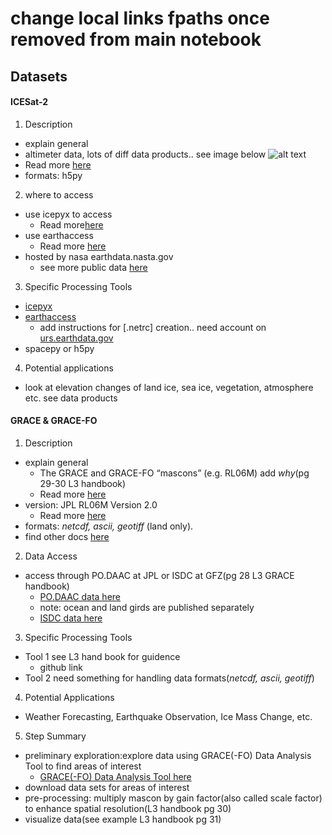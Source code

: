 # change local links fpaths once removed from main notebook
## Datasets

#### ICESat-2
1. Description
- explain general
- altimeter data, lots of diff data products.. see image below
![alt text](./icesat2_data_products.png "ICESat-2 Data Products")
- Read more [here](https://nsidc.org/data/icesat-2/products)
- formats: h5py
2. where to access
- use icepyx to access
    - Read more[here](https://icepyx.readthedocs.io/en/latest/example_notebooks/IS2_data_access.html)
- use earthaccess 
    - Read more [here](https://earthaccess.readthedocs.io/en/latest/quick-start/)
- hosted by nasa earthdata.nasta.gov
    - see more public data [here](earthdata.nasa.gov)
3. Specific Processing Tools
- [icepyx](https://github.com/icesat2py/icepyx/blob/main/doc/source/example_notebooks/IS2_data_access.ipynb)
- [earthaccess](https://github.com/nsidc/earthaccess)
    - add instructions for [.netrc] creation.. need account on [urs.earthdata.gov](https://earthaccess.readthedocs.io/en/latest/quick-start/)
- spacepy or h5py
4. Potential applications
- look at elevation changes of land ice, sea ice, vegetation, atmosphere etc. see data products
#### GRACE & GRACE-FO
1. Description
- explain general
    - The GRACE and GRACE-FO “mascons” (e.g. RL06M) add *why*(pg 29-30 L3 handbook)
    - Read more [here](./resources/data_docs/GRACE-FO_L3_Handbook_JPL.pdf)
- version: JPL RL06M Version 2.0
    - Read more [here](./resources/data_docs/GRACE_GRACE-FO_ReleaseNotes_JPL_MASCON.txt)
- formats: *netcdf, ascii, geotiff* (land only).
- find other docs [here](https://podaac.jpl.nasa.gov/gravity/gracefo-documentation)
2. Data Access
- access through PO.DAAC at JPL or ISDC at GFZ(pg 28 L3 GRACE handbook)
    - [PO.DAAC data here](https://podaac.jpl.nasa.gov/dataset/TELLUS_GRAC-GRFO_MASCON_CRI_GRID_RL06_V2)
    - note: ocean and land girds are published separately
    - [ISDC data here](https://isdc.gfz.de/homepage/)
3. Specific Processing Tools
- Tool 1 see L3 hand book for guidence
    - github link
- Tool 2 need something for handling data formats(*netcdf, ascii, geotiff*)
4. Potential Applications
- Weather Forecasting, Earthquake Observation, Ice Mass Change, etc.
5. Step Summary
- preliminary exploration:explore data using GRACE(-FO) Data Analysis Tool to find areas of interest 
    - [GRACE(-FO) Data Analysis Tool here](https://grace.jpl.nasa.gov/data/data-analysis-tool/)
- download data sets for areas of interest
- pre-processing: multiply mascon by gain factor(also called scale factor) to enhance spatial resolution(L3 handbook pg 30)
- visualize data(see example L3 handbook pg 31)